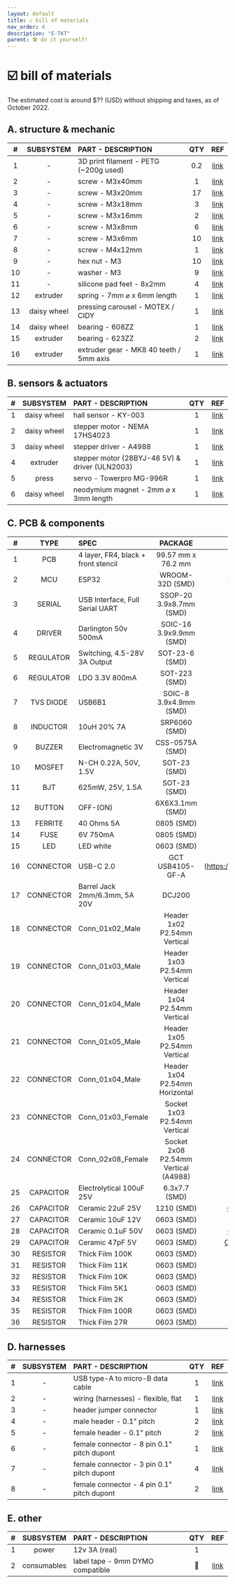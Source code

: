 ```yaml
---
layout: default
title: ☑️ bill of materials
nav_order: 4
description: "E-TKT"
parent: 🛠️ do it yourself!
---
```


# ☑️ **bill of materials**

The estimated cost is around $?? (USD) without shipping and taxes, as of October 2022.
 
## A. structure & mechanic
 
| # | SUBSYSTEM | PART - DESCRIPTION | QTY | REF | 
| :---: | :---: |  :--- | :---: | :---: |
| 1 | - | 3D print filament - PETG (~200g used) | 0.2 | [link](http://prusa3d.com/product/prusament-petg-jet-black-1kg/) |
| 2 | - | screw - M3x40mm | 1 | [link](http://aliexpress.com/item/2261799963738734.html) |
| 3 | - | screw - M3x20mm | 17 | [link](http://aliexpress.com/item/2261799963738734.html) |
| 4 | - | screw - M3x18mm | 3 | [link](http://aliexpress.com/item/2261799963738734.html) |
| 5 | - | screw - M3x16mm | 2 | [link](http://aliexpress.com/item/2261799963738734.html) |
| 6 | - | screw - M3x8mm | 6 | [link](http://aliexpress.com/item/2261799963738734.html) |
| 7 | - | screw - M3x6mm | 10 | [link](http://aliexpress.com/item/2261799963738734.html) |
| 8 | - | screw - M4x12mm | 1 | [link](http://aliexpress.com/item/2261799963738734.html) |
| 9 | - | hex nut - M3 | 10 | [link](http://aliexpress.com/item/1005001966426139.html) |
| 10 | - | washer - M3 | 9 | [link](http://aliexpress.com/item/3256801295230574.html) |
| 11 | - | silicone pad feet - 8x2mm | 4 | [link](http://aliexpress.com/item/2251832637568894.html) |
| 12 | extruder | spring - 7mm ⌀ x 6mm length | 1 | [link](http://aliexpress.com/item/4001179419287.html) |
| 13 | daisy wheel | pressing carousel - MOTEX / CIDY | 1 | [link](http://aliexpress.com/item/3256803798622137.html) |
| 14 | daisy wheel | bearing - 608ZZ | 1 | [link](http://aliexpress.com/item/1005001813219171.html) |
| 15 | extruder | bearing - 623ZZ | 2 | [link](http://aliexpress.com/item/1005001813219171.html) |
| 16 | extruder | extruder gear - MK8 40 teeth / 5mm axis | 1 | [link](http://aliexpress.com/item/2255800252771556.html) |

## B. sensors & actuators

| # | SUBSYSTEM | PART - DESCRIPTION | QTY | REF | 
| :---: | :---: |  :--- | :---: | :---: 
| 1 | daisy wheel | hall sensor - KY-003 | 1 | [link](http://aliexpress.com/item/2251832475321023.html) |
| 2 | daisy wheel | stepper motor - NEMA 17HS4023 | 1 | [link](http://aliexpress.com/item/2251832620474591.html) |
| 3 | daisy wheel | stepper driver - A4988 | 1 | [link](http://aliexpress.com/item/3256801435362018.html) |
| 4 | extruder | stepper motor (28BYJ-48 5V) & driver (ULN2003) | 1 | [link](http://aliexpress.com/item/1005003353402464.html) |
| 5 | press | servo - Towerpro MG-996R | 1 | [link](http://aliexpress.com/item/2251832857187114.html) |
| 6 | daisy wheel | neodymium magnet - 2mm ⌀ x 3mm length | 1 | [link](http://aliexpress.com/item/3256803632497346.html) |

## C. PCB & components

| # | TYPE | SPEC | PACKAGE | PART NO. | QTY |
| :---: | :---: |  :--- | :---: | :---: | :---: |
|  1 | PCB | 4 layer, FR4, black + front stencil | 99.57 mm x 76.2 mm | | 1 |
|  2 | MCU | ESP32 | WROOM-32D (SMD) | [ESP32-WROOM-32D-N4](https://www.findchips.com/search/ESP32-WROOM-32D-N4) | 1 |
|  3 | SERIAL | USB Interface, Full Serial UART | SSOP-20 3.9x8.7mm (SMD) | [FT231XS-R](https://www.findchips.com/search/FT231XS-R) | 1 |
|  4 | DRIVER | Darlington 50v 500mA | SOIC-16 3.9x9.9mm (SMD) | [ULN2003ADRE4](https://www.findchips.com/search/ULN2003ADRE4) | 1 |
|  5 | REGULATOR | Switching, 4.5-28V 3A Output | SOT-23-6 (SMD) | [TPS54302](https://www.findchips.com/search/TPS54302) | 1 |
|  6 | REGULATOR | LDO 3.3V 800mA | SOT-223 (SMD) | [AZ1117CH-3.3TRG1](https://www.findchips.com/search/AZ1117CH-3.3TRG1) | 1 |
|  7 | TVS DIODE | USB6B1 | SOIC-8 3.9x4.9mm (SMD) | [USB6B1RL](https://www.findchips.com/search/USB6B1RL) | 1 |
|  8 | INDUCTOR | 10uH 20% 7A | SRP6060 (SMD) | [SRP6060FA-100M](https://www.findchips.com/search/SRP6060FA-100M) | 1 |
|  9 | BUZZER | Electromagnetic 3V | CSS-0575A (SMD) | [CSS-0575A-SMT](https://www.findchips.com/search/CSS-0575A-SMT) | 1 |
| 10 | MOSFET | N-CH 0.22A, 50V, 1.5V | SOT-23 (SMD) | [BSS138LT3G](https://www.findchips.com/search/BSS138LT3G) | 2 |
| 11 | BJT | 625mW, 25V, 1.5A | SOT-23 (SMD) | [MMSS8050-L-TP](https://www.findchips.com/search/MMSS8050-L-TP) | 2 |
| 12 | BUTTON | OFF-(ON) | 6X6X3.1mm (SMD) | [B3FS-1000](https://www.findchips.com/search/B3FS-1000) | 3 |
| 13 | FERRITE | 40 Ohms 5A | 0805 (SMD) | [MH2029-400Y](https://www.findchips.com/search/MH2029-400Y) | 1 |
| 14 | FUSE | 6V 750mA | 0805 (SMD) | [0ZCK0075FF2E](https://www.findchips.com/search/0ZCK0075FF2E) | 1 |
| 15 | LED | LED white | 0603 (SMD) | [SMLD12WBN1W1](https://www.findchips.com/search/SMLD12WBN1W1) | 12 |
| 16 | CONNECTOR | USB-C 2.0 | GCT USB4105-GF-A | [GCT USB4105-GF-A](https://www.findchips.com/search/GCT USB4105-GF-A) | 1 |
| 17 | CONNECTOR | Barrel Jack 2mm/6.3mm, 5A 20V | DCJ200 | [DCJ200-10-A-K1-K](https://www.findchips.com/search/DCJ200-10-A-K1-K) | 1 |
| 18 | CONNECTOR | Conn_01x02_Male | Header 1x02 P2.54mm Vertical | [M20-9990245](https://www.findchips.com/search/M20-9990245) | 2 |
| 19 | CONNECTOR | Conn_01x03_Male | Header 1x03 P2.54mm Vertical | [M20-9990346](https://www.findchips.com/search/M20-9990346) | 1 |
| 20 | CONNECTOR | Conn_01x04_Male | Header 1x04 P2.54mm Vertical | [M20-9770446](https://www.findchips.com/search/M20-9770446) | 1 |
| 21 | CONNECTOR | Conn_01x05_Male | Header 1x05 P2.54mm Vertical | [M20-9990546](https://www.findchips.com/search/M20-9990546) | 1 |
| 22 | CONNECTOR | Conn_01x04_Male | Header 1x04 P2.54mm Horizontal | [M20-9750446](https://www.findchips.com/search/M20-9750446) | 1 |
| 23 | CONNECTOR | Conn_01x03_Female | Socket 1x03 P2.54mm Vertical | [M20-7820346](https://www.findchips.com/search/M20-7820346) | 1 |
| 24 | CONNECTOR | Conn_02x08_Female | Socket 2x08 P2.54mm Vertical (A4988) | [M20-7820842](https://www.findchips.com/search/M20-7820842) | 2 |
| 25 | CAPACITOR | Electrolytical 100uF 25V | 6.3x7.7 (SMD) | [EMVE250ADA101MF80G](https://www.findchips.com/search/EMVE250ADA101MF80G) | 1 |
| 26 | CAPACITOR | Ceramic 22uF 25V | 1210 (SMD) | [C3225X7R1E226M250AB](https://www.findchips.com/search/C3225X7R1E226M250AB) | 8 |
| 27 | CAPACITOR | Ceramic 10uF 12V | 0603 (SMD) | [GRM188Z71A106KA73D](https://www.findchips.com/search/GRM188Z71A106KA73D) | 6 |
| 28 | CAPACITOR | Ceramic 0.1uF 50V | 0603 (SMD) | [C1608X7R1H104K080AA](https://www.findchips.com/search/C1608X7R1H104K080AA) | 6 |
| 29 | CAPACITOR | Ceramic 47pF 5V | 0603 (SMD) | [CGA3E2C0G1H470J080AA](https://www.findchips.com/search/CGA3E2C0G1H470J080AA) | 3 |
| 30 | RESISTOR | Thick Film 100K | 0603 (SMD) | [ERJ-3EKF1003V](https://www.findchips.com/search/ERJ-3EKF1003V) | 1 |
| 31 | RESISTOR | Thick Film 11K | 0603 (SMD) | [ERJ-3EKF1102V](https://www.findchips.com/search/ERJ-3EKF1102V) | 1 |
| 32 | RESISTOR | Thick Film 10K | 0603 (SMD) | [ERJ-3EKF1002V](https://www.findchips.com/search/ERJ-3EKF1002V) | 9 |
| 33 | RESISTOR | Thick Film 5K1 | 0603 (SMD) | [ERJ-3EKF5101V](https://www.findchips.com/search/ERJ-3EKF5101V) | 7 |
| 34 | RESISTOR | Thick Film 2K | 0603 (SMD) | [ERJ-3EKF2001V](https://www.findchips.com/search/ERJ-3EKF2001V) | 1 |
| 35 | RESISTOR | Thick Film 100R | 0603 (SMD) | [ERJ-3EKF1000V](https://www.findchips.com/search/ERJ-3EKF1000V) | 6 |
| 36 | RESISTOR | Thick Film 27R | 0603 (SMD) | [ERJ-3EKF27R0V](https://www.findchips.com/search/ERJ-3EKF27R0V) | 4 |
		

## D. harnesses

| # | SUBSYSTEM | PART - DESCRIPTION | QTY | REF | 
| :---: | :---: |  :--- | :---: | :---: |
| 1 | - | USB type-A to micro-B data cable | 1 | [link](http://aliexpress.com/item/2255800229926282.html) |
| 2 | - | wiring (harnesses) - flexible, flat | 1 | [link](http://aliexpress.com/item/2251832639497810.html) |
| 3 | - | header jumper connector | 1 | [link](http://aliexpress.com/item/2251801839907761.html) |
| 4 | - | male header - 0.1" pitch | 2 | [link](http://aliexpress.com/item/2251832538163556.html) |
| 5 | - | female header - 0.1" pitch | 2 | [link](http://aliexpress.com/item/2251832538163556.html) |
| 6 | - | female connector - 8 pin 0.1" pitch dupont | 1 | [link](http://aliexpress.com/item/3256802073547679.html) |
| 7 | - | female connector - 3 pin 0.1" pitch dupont | 4 | [link](http://aliexpress.com/item/3256802073547679.html) |
| 8 | - | female connector - 4 pin 0.1" pitch dupont | 2 | [link](http://aliexpress.com/item/3256802073547679.html) |

## E. other

| # | SUBSYSTEM | PART - DESCRIPTION | QTY | REF | 
| :---: | :---: |  :--- | :---: | :---: |
| 1 | power | 12v 3A (real) | 1 | |
| 2 | consumables | label tape - 9mm DYMO compatible | 🦝 | [link](http://aliexpress.com/item/1005001525284316.html) |
